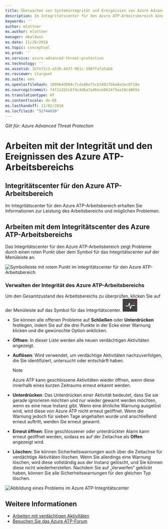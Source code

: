 ```yaml
---
title: Überwachen von Systemintegrität und Ereignissen von Azure Advanced Threat Protection| Microsoft-Dokumentation
description: Im Integritätscenter für den Azure ATP-Arbeitsbereich können Sie überprüfen, wie der Azure ATP-Dienst funktioniert, und es werden Warnungen über mögliche Probleme sowie Systemereignisse in der Ereignisanzeige angezeigt.
keywords: ''
author: mlottner
ms.author: mlottner
manager: mbaldwin
ms.date: 11/28/2018
ms.topic: conceptual
ms.prod: ''
ms.service: azure-advanced-threat-protection
ms.technology: ''
ms.assetid: 1b7e72c3-a538-443f-981c-398ffafa5ab8
ms.reviewer: itargoet
ms.suite: ems
ms.openlocfilehash: 100964d904c7cda48e75cb5401fbba8a3ec0718e
ms.sourcegitcommit: f4f2a1b2c674c4dba7a46ece0624f5ea10c4865e
ms.translationtype: HT
ms.contentlocale: de-DE
ms.lasthandoff: 12/02/2018
ms.locfileid: "52744658"
---
```

*Gilt für: Azure Advanced Threat Protection*


# <a name="working-with-azure-atp-workspace-health-and-events"></a>Arbeiten mit der Integrität und den Ereignissen des Azure ATP-Arbeitsbereichs

## <a name="azure-atp-workspace-health-center"></a>Integritätscenter für den Azure ATP-Arbeitsbereich 

Im Integritätscenter für den Azure ATP-Arbeitsbereich erhalten Sie Informationen zur Leistung des Arbeitsbereichs und möglichen Problemen.

## <a name="working-with-the-azure-atp-workspace-health-center"></a>Arbeiten mit dem Integritätscenter des Azure ATP-Arbeitsbereichs

Das Integritätscenter für den Azure ATP-Arbeitsbereich zeigt Probleme durch einen roten Punkt über dem Symbol für das Integritätscenter auf der Menüleiste an.

![Symbolleiste mit rotem Punkt im Integritätscenter für den Azure ATP-Arbeitsbereich](media/atp-health-bar.png)

### <a name="managing-azure-atp-workspace-health"></a>Verwalten der Integrität des Azure ATP-Arbeitsbereichs
Um den Gesamtzustand des Arbeitsbereichs zu überprüfen, klicken Sie auf der Menüleiste auf das Symbol für das Integritätscenter. ![Symbol für das Integritätscenter für den Azure ATP-Arbeitsbereich](media/atp-red-dot.png)

-   Sie können alle offenen Probleme auf **Schließen** oder **Unterdrücken** festlegen, indem Sie auf die drei Punkte in der Ecke einer Warnung klicken und die gewünschte Option anklicken.

-   **Öffnen**: In dieser Liste werden alle neuen verdächtigen Aktivitäten angezeigt.

-   **Auflösen**: Wird verwendet, um verdächtige Aktivitäten nachzuverfolgen, die Sie identifiziert, untersucht oder entschärft haben.

    > [!NOTE]
    > Azure ATP kann geschlossene Aktivitäten wieder öffnen, wenn diese innerhalb eines kurzen Zeitraums erneut erkannt werden.
    
-   **Unterdrücken**: Das Unterdrücken einer Aktivität bedeutet, dass Sie sie gerade ignorieren möchten und nur wieder gewarnt werden möchten, wenn es eine neue Instanz gibt. Wenn eine ähnliche Warnung ausgelöst wird, wird diese von Azure ATP nicht erneut geöffnet. Wenn die Warnung jedoch für sieben Tage angehalten wurde und anschließend erneut auftritt, werden Sie erneut gewarnt.

-   **Erneut öffnen**: Eine geschlossener oder unterdrückter Alarm kann erneut geöffnet werden, sodass es auf der Zeitachse als **Offen** angezeigt wird.

-   **Löschen:** Sie können Sicherheitswarnungen auch über die Zeitachse für verdächtige Aktivitäten löschen. Wenn Sie allerdings eine Warnung löschen, wird diese vollständig aus der Instanz gelöscht, und Sie können diese nicht wiederherstellen. Nachdem Sie auf „Verwerfen“ geklickt haben, können Sie alle Sicherheitswarnungen für den gleichen Typ löschen.



![Abbildung eines Problems im Azure ATP-Integritätscenter](media/atp-health-issue.png)






## <a name="see-also"></a>Weitere Informationen

- [Arbeiten mit verdächtigen Aktivitäten](working-with-suspicious-activities.md)
- [Besuchen Sie das Azure ATP-Forum](https://aka.ms/azureatpcommunity)
